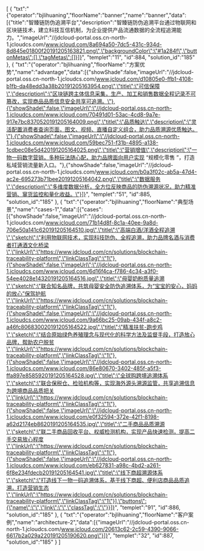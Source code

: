 [
	{
		"txt":"{\"operator\":\"bjlihuaning\",\"floorName\":\"banner\",\"name\":\"banner\",\"data\":[{\"title\":\"智臻链防伪追溯平台\",\"description\":\"智臻链防伪追溯平台通过物联网和区块链技术，建立科技互信机制，为企业提供产品流通数据的全流程追溯能力。\",\"imageUrl\":\"//jdcloud-portal.oss.cn-north-1.jcloudcs.com/www.jcloud.com/8a694a50-7dc5-431c-934d-8d845e01800f20191205163821.png\",\"backgroundColor\":\"#1a284f\",\"buttonMetas\":[],\"tagMetas\":[]}]}",
		"templet":"11",
		"id":884,
		"solution_id":"185"
	},
	{
		"txt":"{\"operator\":\"bjlihuaning\",\"floorName\":\"方案优势\",\"name\":\"advantage\",\"data\":[{\"showShade\":false,\"imageUrl\":\"//jdcloud-portal.oss.cn-north-1.jcloudcs.com/www.jcloud.com/d10805e0-ffb1-4108-b1fb-da48edd3a38b20191205163954.png\",\"title\":\"可信保障\",\"description\":\"区块链跨主体信息采集，生产、加工和销售数据全程记录不可篡改，实现商品品质信息安全共享可追溯。\"},{\"showShade\":false,\"imageUrl\":\"//jdcloud-portal.oss.cn-north-1.jcloudcs.com/www.jcloud.com/70491d01-53ac-4cd8-9a7e-917e7bc8370520191205164009.png\",\"title\":\"品质触达\",\"description\":\"灵活配置消费者查询页面，图文、视频、直播自定义组合，助力品质溯源优质触达。\"},{\"showShade\":false,\"imageUrl\":\"//jdcloud-portal.oss.cn-north-1.jcloudcs.com/www.jcloud.com/59bec751-f31b-4895-a138-1cdbec08e5d420191205164025.png\",\"title\":\"营销增值\",\"description\":\"一物一码数字营销，多种玩法随心配，助力品牌面向用户实现 “规模化零售 ”，打造私域营销流量新入口。\"},{\"showShade\":false,\"imageUrl\":\"//jdcloud-portal.oss.cn-north-1.jcloudcs.com/www.jcloud.com/b0a3f02c-ab5a-47d4-ac2e-695273b71bee20191205164042.png\",\"title\":\"数据服务\",\"description\":\"多维度数据分析，全方位反映商品的防伪溯源状况，助力精准营销、窜货监控和量化收益。\"}]}",
		"templet":"51",
		"id":885,
		"solution_id":"185"
	},
	{
		"txt":"{\"operator\":\"bjlihuaning\",\"floorName\":\"典型场景\",\"name\":\"cases-1\",\"data\":[{\"cases\":[{\"showShade\":false,\"imageUrl\":\"//jdcloud-portal.oss.cn-north-1.jcloudcs.com/www.jcloud.com/71b14d8f-8c1a-40ee-9a8d-706e50a141c620191205164510.jpg\",\"title\":\"高端白酒/洋酒全程追溯\",\"sketch\":\"利用物联网技术，实现科技防伪、全程追溯，助力品牌名酒与消费者打通酒文化桥梁\",\"linkUrl\":\"https://www.jdcloud.com/cn/solutions/blockchain-traceability-platform\",\"linkClassTag\":\"1\"},{\"showShade\":false,\"imageUrl\":\"//jdcloud-portal.oss.cn-north-1.jcloudcs.com/www.jcloud.com/6d16f4ca-f786-4c34-a3f0-54ee4028e14320191205164516.jpg\",\"title\":\"母婴奶粉质量追溯\",\"sketch\":\"联合知名品牌，共筑母婴安全防伪追溯体系，为“宝宝的安心，妈妈的放心”保驾护航\",\"linkUrl\":\"https://www.jdcloud.com/cn/solutions/blockchain-traceability-platform\",\"linkClassTag\":\"1\"},{\"showShade\":false,\"imageUrl\":\"//jdcloud-portal.oss.cn-north-1.jcloudcs.com/www.jcloud.com/9a66bc25-09ab-434f-a8c2-a46fc806830020191205164522.jpg\",\"title\":\"精准扶贫-跑步鸡\",\"sketch\":\"结合原始绿色养殖理念与现代化的科学方法及监督手段，打造放心品牌，帮助农户脱贫\",\"linkUrl\":\"https://www.jdcloud.com/cn/solutions/blockchain-traceability-platform\",\"linkClassTag\":\"1\"},{\"showShade\":false,\"imageUrl\":\"//jdcloud-portal.oss.cn-north-1.jcloudcs.com/www.jcloud.com/86e80670-3402-485f-a5f3-ffa897e8585920191205164528.jpg\",\"title\":\"全球购跨境追溯体系\",\"sketch\":\"联合保税仓、检验机构等，实现海外源头溯源监管，共享追溯信息为跨境商品品质把关\",\"linkUrl\":\"https://www.jdcloud.com/cn/solutions/blockchain-traceability-platform\",\"linkClassTag\":\"1\"},{\"showShade\":false,\"imageUrl\":\"//jdcloud-portal.oss.cn-north-1.jcloudcs.com/www.jcloud.com/e0f32594-372e-42f1-8198-a62d2174eb8620191205164535.jpg\",\"title\":\"二手商品品质溯源\",\"sketch\":\"联二手商品回收平台、权威检测机构，实现产品快速检测，提高二手交易放心程度\",\"linkUrl\":\"https://www.jdcloud.com/cn/solutions/blockchain-traceability-platform\",\"linkClassTag\":\"1\"},{\"showShade\":false,\"imageUrl\":\"//jdcloud-portal.oss.cn-north-1.jcloudcs.com/www.jcloud.com/eb627831-a98c-4bd2-a261-6f8e234fdecb20191205164541.jpg\",\"title\":\"线下商超溯源体系\",\"sketch\":\"打造线下一物一码追溯体系，基于线下商超、便利店商品品质追溯，打造营销生态\",\"linkUrl\":\"https://www.jdcloud.com/cn/solutions/blockchain-traceability-platform\",\"linkClassTag\":\"1\"}],\"buttons\":{\"name\":\"\",\"link\":\"\",\"classTag\":\"\"}}]}",
		"templet":"91",
		"id":886,
		"solution_id":"185"
	},
	{
		"txt":"{\"operator\":\"bjlihuaning\",\"floorName\":\"客户案例\",\"name\":\"architecture-2\",\"data\":[{\"imageUrl\":\"//jdcloud-portal.oss.cn-north-1.jcloudcs.com/www.jcloud.com/20613c62-2c59-4390-9066-6617b2a029a220191205190620.png\"}]}",
		"templet":"32",
		"id":887,
		"solution_id":"185"
	}
]